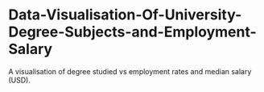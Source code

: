 # Data-Visualisation-Of-University-Degree-Subjects-and-Employment-Salary
A visualisation of degree studied vs employment rates and median salary (USD).
